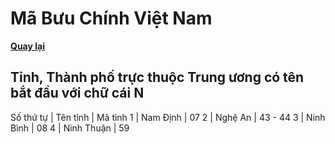 # Mã Bưu Chính Việt Nam

**[Quay lại](https://khangshirokuma.github.io/MaBuuChinhVietNam/Danh_Sách/Mã_Tỉnh/Theo_Tên_Tỉnh/)**

## Tỉnh, Thành phố trực thuộc Trung ương có tên bắt đầu với chữ cái N

Số thứ tự | Tên tỉnh | Mã tỉnh
1 | Nam Định | 07
2 | Nghệ An | 43 - 44
3 | Ninh Bình | 08
4 | Ninh Thuận | 59
